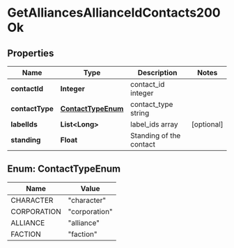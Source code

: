 
# GetAlliancesAllianceIdContacts200Ok

## Properties
Name | Type | Description | Notes
------------ | ------------- | ------------- | -------------
**contactId** | **Integer** | contact_id integer | 
**contactType** | [**ContactTypeEnum**](#ContactTypeEnum) | contact_type string | 
**labelIds** | **List&lt;Long&gt;** | label_ids array |  [optional]
**standing** | **Float** | Standing of the contact | 


<a name="ContactTypeEnum"></a>
## Enum: ContactTypeEnum
Name | Value
---- | -----
CHARACTER | &quot;character&quot;
CORPORATION | &quot;corporation&quot;
ALLIANCE | &quot;alliance&quot;
FACTION | &quot;faction&quot;



